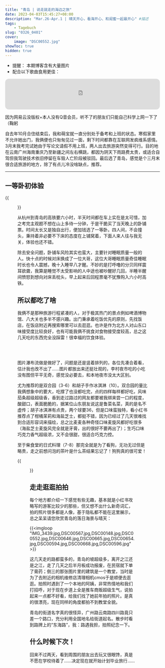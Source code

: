 ```yaml
---
title: "青岛 | 说走就走的海边之旅"
date: 2023-04-03T15:45:27+08:00
description: "Mar.26-Apr.1 | 晴天开心，看海开心、和闺蜜一起最开心" #描述
tags: 
    - Tagebuch
slug: "0326_0401"
cover:
    image: "DSC00552.jpg"
showToc: true
hidden: true
---
```

- 提醒： 本期博客含有大量图片
- 配合以下歌曲食用更佳：
<iframe style="border-radius:12px" src="https://open.spotify.com/embed/track/1j795THd14Z0PmA3O18EwU?utm_source=generator" width="100%" height="100" frameBorder="0" allowfullscreen="" allow="autoplay; clipboard-write; encrypted-media; fullscreen; picture-in-picture" loading="lazy"></iframe>

因为网易云没版权+本人没有Q音会员，听不了的朋友们只能自己科学上网一下了（鞠躬

自去年10月合住结束后，我和萌宝就一直分别处于备考和上班的状态。寒假家里不允许她出门，我俩便也只匆匆见过一面，剩下时间都靠在互联网发疯维系感情。3月末我考完试她由于写论文请假不用上班，两人出去旅游突然变得可行。目的地在云南广州海南重庆乃至新疆之间左右横跳，都因为阴天下雨路费太贵，或适合自驾但我驾驶技术依旧停留在车毁人亡阶段被驳回。最后选了青岛，感觉是个三月末很合适旅游的地方，除了有点儿冷没啥缺点，推荐。

---
## 一等卧初体验
{{<figure src="IMG_3548.JPG#center" width="400px">}}

从杭州到青岛的高铁要六小时，半天时间都在车上实在是太可惜，加之考完主观题不想在山上多待一分钟，于是干脆买了当天晚上的卧铺票。时间太长又是独自出行，便加钱选了一等卧。四人间，不会撞头，秉持着非必要不下床的态度在上铺窝着，下面人来人往与我无关，体验也还不错。

除去安全问题，卧铺车风险其实也蛮大，主要针对睡眠质量一般的人。快十点的时候对床换成了一位大哥，这位大哥睡眠质量奇佳睡眠时长也令人震撼，晚十入睡早八才醒。不妙的是打呼噜的分贝同样震耳欲聋，我算是睡觉不太受影响的人中途也被吵醒好几回，半睡半醒间愤怒到想向对床丢枕头，早上起来后回程票毫不犹豫购入六小时高铁。

## 所以都吃了啥
我俩不是那种旅游行程紧凑的人，对于极其热门的景点例如啤酒博物馆、八大关也多半不感兴趣。出门秉承着吃饭优先的原则，先找饭店，在饭店附近再搜索哪里可以去逛逛。也许是作为北方人对山东口味接受度比较良好，也有可能我俩不挑食对食物接受度较高，总之这几天吃的东西完全没踩雷！很幸福的饮食体验。

<div class="container" id="con">
    <div class="item">
        <img src="530.jpg" alt="">
        <img src="531.jpeg" alt="">
        <img src="532.jpeg" alt="">
        <img src="533.jpeg" alt="">
        <img src="534.jpeg" alt="">
        <img src="535.jpeg" alt="">
        <img src="536.jpeg" alt="">
        <img src="537.jpeg" alt="">
        <img src="539.jpeg" alt="">
        <img src="540.jpeg" alt="">
        <img src="541.jpeg" alt="">
    </div>
</div><br>


图片瀑布流做是做好了，问题是还是竖着排列的，各位先凑合着看，估计我也改不出了……图片都放出来还挺壮观的，李村夜市吃的小吃没有图但平平无奇，感觉没必要去，和本地夜市没太大区别。

尤为推荐的是双合园（3-6）和胡子手作冰淇淋（10）。双合园的量比我俩想象中的要大，吃撑了也没都吃完，点的四样每样都好吃，风味茄条超级超级香，香到走过路过的网友都要被我绑来尝一口的程度，酸甜口，表面脆脆的，据某位山东朋友说这是鲁菜名菜，真的是名不虚传；胡子冰淇淋有点贵，两个球要36，但是口味蛮独特，看小红书推荐点了柑橘茉莉和海盐芝士，都挺不错，因为已经过了几天很难找到合适形容词来描绘，总之比麦麦各种奇怪口味麦旋风都好吃很多（海盐芝士麦旋风完全就是牙膏，出的很好不要再出了）；生巧口味巧克力香气超级浓，又不会很甜，很适合巧克力控。

至于柴食堂的日式料理（7-8）那完全就是为了看狗，无功无过但是略贵，走之前想问泡的茶叶是什么茶结果忘记了！狗狗真的很可爱！

{{<figure src="IMG_3469.JPG#center" width="300px" caption="饿柴犬扑食">}}

## 走走逛逛拍拍

每个地方都介绍一下感觉有些无趣，基本就是小红书攻略写的游客比较少的那些，但又想不出什么新奇词汇，拍的照片很多都是人像，基于隐私都不能在这里展示，总之呆呆请您欣赏青岛的落日海景与晴天：


{{<imgloop "IMG_3439.jpg,DSC00567.jpg,DSC00148.jpg,DSC00552.jpg,DSC00646.jpg,DSC00665.jpg,DSC00654.jpg,DSC00594.jpg,DSC00668.jpg,DSC00596.jpg" >}}

这几天走的路都蛮多的，青岛的坡超级多，离开之江还是之江，走了几天之后半月板成功报废，在民宿就下单了膏药；倒三的那张图片里的建筑是一个教堂，当时是为了去附近的相机维修店清理相机cmos于是顺便去逛逛。拍照时遇到了一个本地的阿姨，非常热情地和我们打招呼，对于现在步道上全是推车商贩超级生气，说拍起来一点都不好看，给我们找了她前年拍的照片。是真的很漂亮，现在同样的角度都拍不到教堂全貌。

青岛的街道名字真的很怪异，广州路云南路四川路竟只差一个路口，充分利用全国地名给街道起名。散步时看到路牌上的“东海路”，我：路遇我担，拍照纪念一下。

## 什么时候下次！

回来不过两天，看到周围的朋友出去玩又很眼馋，真是不愿在学校待着了……决定现在就开始计划毕业旅行……
